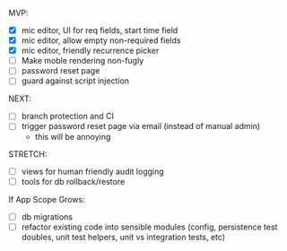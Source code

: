 MVP:
- [X] mic editor, UI for req fields, start time field
- [X] mic editor, allow empty non-required fields
- [X] mic editor, friendly recurrence picker
- [ ] Make moble rendering non-fugly
- [ ] password reset page
- [ ] guard against script injection

NEXT:
- [ ] branch protection and CI
- [ ] trigger password reset page via email (instead of manual admin)
  - this will be annoying

STRETCH:
- [ ] views for human friendly audit logging
- [ ] tools for db rollback/restore

If App Scope Grows:
- [ ] db migrations
- [ ] refactor existing code into sensible modules (config, persistence test doubles, unit test helpers, unit vs integration tests, etc)
